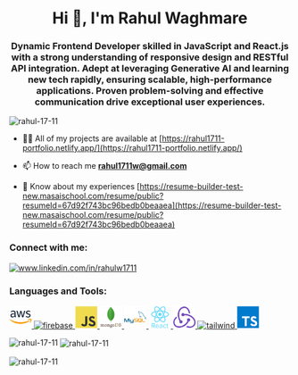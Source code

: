 <h1 align="center">Hi 👋, I'm Rahul Waghmare</h1>
<h3 align="center">Dynamic Frontend Developer skilled in JavaScript and React.js with a strong understanding of responsive design and RESTful API integration. Adept at leveraging Generative AI and learning new tech rapidly, ensuring scalable, high-performance applications. Proven problem-solving and effective communication drive exceptional user experiences.</h3>

<p align="left"> <img src="https://komarev.com/ghpvc/?username=rahul-17-11&label=Profile%20views&color=0e75b6&style=flat" alt="rahul-17-11" /> </p>

- 👨‍💻 All of my projects are available at [https://rahul1711-portfolio.netlify.app/](https://rahul1711-portfolio.netlify.app/)

- 📫 How to reach me **rahul1711w@gmail.com**

- 📄 Know about my experiences [https://resume-builder-test-new.masaischool.com/resume/public?resumeId=67d92f743bc96bedb0beaaea](https://resume-builder-test-new.masaischool.com/resume/public?resumeId=67d92f743bc96bedb0beaaea)

<h3 align="left">Connect with me:</h3>
<p align="left">
<a href="https://linkedin.com/in/www.linkedin.com/in/rahulw1711" target="blank"><img align="center" src="https://raw.githubusercontent.com/rahuldkjain/github-profile-readme-generator/master/src/images/icons/Social/linked-in-alt.svg" alt="www.linkedin.com/in/rahulw1711" height="30" width="40" /></a>
</p>

<h3 align="left">Languages and Tools:</h3>
<p align="left"> <a href="https://aws.amazon.com" target="_blank" rel="noreferrer"> <img src="https://raw.githubusercontent.com/devicons/devicon/master/icons/amazonwebservices/amazonwebservices-original-wordmark.svg" alt="aws" width="40" height="40"/> </a> <a href="https://firebase.google.com/" target="_blank" rel="noreferrer"> <img src="https://www.vectorlogo.zone/logos/firebase/firebase-icon.svg" alt="firebase" width="40" height="40"/> </a> <a href="https://developer.mozilla.org/en-US/docs/Web/JavaScript" target="_blank" rel="noreferrer"> <img src="https://raw.githubusercontent.com/devicons/devicon/master/icons/javascript/javascript-original.svg" alt="javascript" width="40" height="40"/> </a> <a href="https://www.mongodb.com/" target="_blank" rel="noreferrer"> <img src="https://raw.githubusercontent.com/devicons/devicon/master/icons/mongodb/mongodb-original-wordmark.svg" alt="mongodb" width="40" height="40"/> </a> <a href="https://www.mysql.com/" target="_blank" rel="noreferrer"> <img src="https://raw.githubusercontent.com/devicons/devicon/master/icons/mysql/mysql-original-wordmark.svg" alt="mysql" width="40" height="40"/> </a> <a href="https://reactjs.org/" target="_blank" rel="noreferrer"> <img src="https://raw.githubusercontent.com/devicons/devicon/master/icons/react/react-original-wordmark.svg" alt="react" width="40" height="40"/> </a> <a href="https://redux.js.org" target="_blank" rel="noreferrer"> <img src="https://raw.githubusercontent.com/devicons/devicon/master/icons/redux/redux-original.svg" alt="redux" width="40" height="40"/> </a> <a href="https://tailwindcss.com/" target="_blank" rel="noreferrer"> <img src="https://www.vectorlogo.zone/logos/tailwindcss/tailwindcss-icon.svg" alt="tailwind" width="40" height="40"/> </a> <a href="https://www.typescriptlang.org/" target="_blank" rel="noreferrer"> <img src="https://raw.githubusercontent.com/devicons/devicon/master/icons/typescript/typescript-original.svg" alt="typescript" width="40" height="40"/> </a> </p>

<p><img align="left" src="https://github-readme-stats.vercel.app/api/top-langs?username=rahul-17-11&show_icons=true&locale=en&layout=compact" alt="rahul-17-11" /></p>

<p>&nbsp;<img align="center" src="https://github-readme-stats.vercel.app/api?username=rahul-17-11&show_icons=true&locale=en" alt="rahul-17-11" /></p>

<p><img align="center" src="https://github-readme-streak-stats.herokuapp.com/?user=rahul-17-11&" alt="rahul-17-11" /></p>
